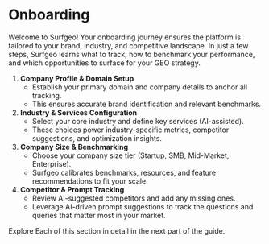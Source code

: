 # Onboarding

Welcome to Surfgeo! Your onboarding journey ensures the platform is tailored to your brand, industry, and competitive landscape. In just a few steps, Surfgeo learns what to track, how to benchmark your performance, and which opportunities to surface for your GEO strategy.

1. **Company Profile & Domain Setup**
   * Establish your primary domain and company details to anchor all tracking.
   * This ensures accurate brand identification and relevant benchmarks.
2. **Industry & Services Configuration**
   * Select your core industry and define key services (AI-assisted).
   * These choices power industry-specific metrics, competitor suggestions, and optimization insights.
3. **Company Size & Benchmarking**
   * Choose your company size tier (Startup, SMB, Mid-Market, Enterprise).
   * Surfgeo calibrates benchmarks, resources, and feature recommendations to fit your scale.
4. **Competitor & Prompt Tracking**
   * Review AI-suggested competitors and add any missing ones.
   * Leverage AI-driven prompt suggestions to track the questions and queries that matter most in your market.

Explore Each of this section in detail in the next part of the guide.
